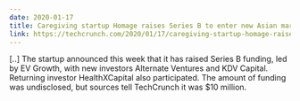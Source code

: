 ```yaml
---
date: 2020-01-17
title: Caregiving startup Homage raises Series B to enter new Asian markets
link: https://techcrunch.com/2020/01/17/caregiving-startup-homage-raises-10-million-series-b-to-enter-new-asian-markets/
---
```

[..] The startup announced this week that it has raised Series B funding, led by EV Growth, with new investors Alternate Ventures and KDV Capital. Returning investor HealthXCapital also participated. The amount of funding was undisclosed, but sources tell TechCrunch it was $10 million.